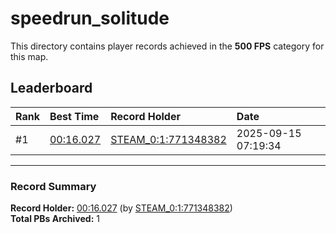 # speedrun_solitude

This directory contains player records achieved in the **500 FPS** category for this map.

## Leaderboard

| Rank | Best Time | Record Holder | Date                |
| :--- | :-------- | :------------ | :------------------ |
| #1   | [00:16.027](./00016027_STEAM_0_1_771348382_20250915-071934.zip) | [STEAM_0:1:771348382](https://speedrun16.com/profile/STEAM_0:1:771348382)   | 2025-09-15 07:19:34 |

---

### Record Summary
**Record Holder:** [00:16.027](./00016027_STEAM_0_1_771348382_20250915-071934.zip) (by [STEAM_0:1:771348382](https://speedrun16.com/profile/STEAM_0:1:771348382))  
**Total PBs Archived:** 1